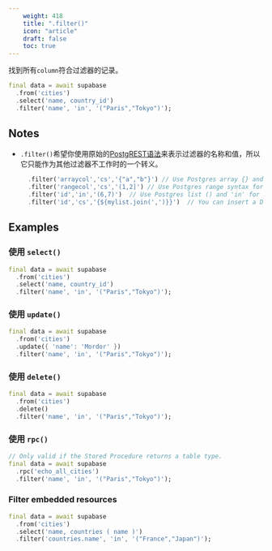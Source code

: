 ```yaml
---
    weight: 418
    title: ".filter()"
    icon: "article"
    draft: false
    toc: true
---
```


找到所有`column`符合过滤器的记录。


```dart
final data = await supabase
  .from('cities')
  .select('name, country_id')
  .filter('name', 'in', '("Paris","Tokyo")');
```






## Notes

- `.filter()`希望你使用原始的[PostgREST语法](https://postgrest.org/en/stable/api.html#horizontal-filtering-rows)来表示过滤器的名称和值，所以它只能作为其他过滤器不工作时的一个转义。
  ```dart
    .filter('arraycol','cs','{"a","b"}') // Use Postgres array {} and 'cs' for contains.
    .filter('rangecol','cs','(1,2]') // Use Postgres range syntax for range column.
    .filter('id','in','(6,7)')  // Use Postgres list () and 'in' for in_ filter.
    .filter('id','cs','{${mylist.join(',')}}')  // You can insert a Dart array list.
  ```










## Examples

### 使用 `select()`



```dart
final data = await supabase
  .from('cities')
  .select('name, country_id')
  .filter('name', 'in', '("Paris","Tokyo")');
```

### 使用 `update()`



```dart
final data = await supabase
  .from('cities')
  .update({ 'name': 'Mordor' })
  .filter('name', 'in', '("Paris","Tokyo")');
```

### 使用 `delete()`



```dart
final data = await supabase
  .from('cities')
  .delete()
  .filter('name', 'in', '("Paris","Tokyo")');
```

### 使用 `rpc()`



```dart
// Only valid if the Stored Procedure returns a table type.
final data = await supabase
  .rpc('echo_all_cities')
  .filter('name', 'in', '("Paris","Tokyo")');
```

### Filter embedded resources



```dart
final data = await supabase
  .from('cities')
  .select('name, countries ( name )')
  .filter('countries.name', 'in', '("France","Japan")');
```